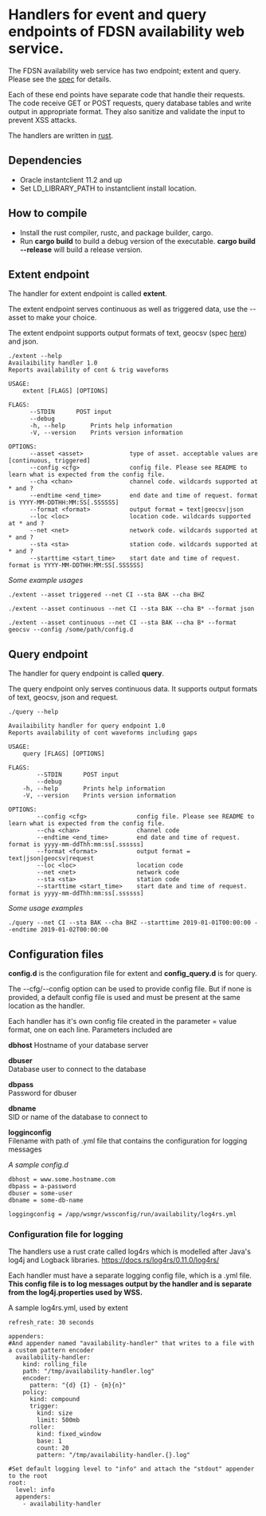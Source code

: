 # Handlers for event and query endpoints of FDSN availability web service.

The FDSN availability web service has two endpoint; extent and query. Please see the [spec](https://fdsn.org/webservices/fdsnws-availability-1.0.pdf) for details.  

Each of these end points have separate code that handle their requests. The code receive GET or POST requests, query database tables and write output in appropriate format. They also sanitize and validate the input to prevent XSS attacks.  

The handlers are written in [rust](https://www.rust-lang.org/).  
  

## Dependencies  

  * Oracle instantclient 11.2 and up
  * Set LD_LIBRARY_PATH to instantclient install location.


## How to compile  

  * Install the rust compiler, rustc, and package builder, cargo.
  * Run **cargo build** to build a debug version of the executable. **cargo build --release** will build a release version.
  

## Extent endpoint

The handler for extent endpoint is called **extent**. 

The extent endpoint serves continuous as well as triggered data, use the --asset to make your choice.  

The extent endpoint supports output formats of text, geocsv (spec [here](http://geows.ds.iris.edu/documents/GeoCSV.pdf)) and json. 

```
./extent --help
Availaibility handler 1.0
Reports availability of cont & trig waveforms

USAGE:
    extent [FLAGS] [OPTIONS]
	
FLAGS:
      --STDIN      POST input
      --debug      
      -h, --help       Prints help information
      -V, --version    Prints version information
							
OPTIONS:
      --asset <asset>             type of asset. acceptable values are [continuous, triggered]
      --config <cfg>              config file. Please see README to learn what is expected from the config file.
      --cha <chan>                channel code. wildcards supported at * and ?
      --endtime <end_time>        end date and time of request. format is YYYY-MM-DDTHH:MM:SS[.SSSSSS]
      --format <format>           output format = text|geocsv|json
      --loc <loc>                 location code. wildcards supported at * and ?
      --net <net>                 network code. wildcards supported at * and ?
      --sta <sta>                 station code. wildcards supported at * and ?
      --starttime <start_time>    start date and time of request. format is YYYY-MM-DDTHH:MM:SS[.SSSSSS]																									
```

*Some example usages*  
  
```  
./extent --asset triggered --net CI --sta BAK --cha BHZ 

./extent --asset continuous --net CI --sta BAK --cha B* --format json

./extent --asset continuous --net CI --sta BAK --cha B* --format geocsv --config /some/path/config.d
```
  
  
## Query endpoint

The handler for query endpoint is called **query**.  

The query endpoint only serves continuous data. It supports output formats of text, geocsv, json and request. 

```
./query --help  

Availaibility handler for query endpoint 1.0  
Reports availability of cont waveforms including gaps  

USAGE:
    query [FLAGS] [OPTIONS]

FLAGS:
        --STDIN      POST input
        --debug
    -h, --help       Prints help information
    -V, --version    Prints version information

OPTIONS:
        --config <cfg>              config file. Please see README to learn what is expected from the config file.
        --cha <chan>                channel code
		--endtime <end_time>        end date and time of request. format is yyyy-mm-ddThh:mm:ss[.ssssss]
		--format <format>           output format = text|json|geocsv|request
		--loc <loc>                 location code
		--net <net>                 network code
		--sta <sta>                 station code
		--starttime <start_time>    start date and time of request. format is yyyy-mm-ddThh:mm:ss[.ssssss]
```

*Some usage examples*  

```
./query --net CI --sta BAK --cha BHZ --starttime 2019-01-01T00:00:00 --endtime 2019-01-02T00:00:00
```


## Configuration files

**config.d** is the configuration file for extent and **config_query.d** is for query.  

The --cfg/--config option can be used to provide config file. But if none is provided, a default config file is used and must be present at the same location as the handler.

Each handler has it's own config file created in the parameter = value format, one on each line. Parameters included are  

**dbhost** 
Hostname of your database server  

**dbuser**  
Database user to connect to the database  

**dbpass**  
Password for dbuser  

**dbname**  
SID or name of the database to connect to  

**logginconfig**  
Filename with path of .yml file that contains the configuration for logging messages  

*A sample config.d*  

```
dbhost = www.some.hostname.com
dbpass = a-password
dbuser = some-user
dbname = some-db-name

loggingconfig = /app/wsmgr/wssconfig/run/availability/log4rs.yml
```
  
  
  
### Configuration file for logging    

The handlers use a rust crate called log4rs which is modelled after Java's log4j and Logback libraries. https://docs.rs/log4rs/0.11.0/log4rs/  

Each handler must have a separate logging config file, which is a .yml file. **This config file is to log messages output by the handler and is separate from the log4j.properties used by WSS.**   

A sample log4rs.yml, used by extent

```
refresh_rate: 30 seconds

appenders:
#And appender named "availability-handler" that writes to a file with a custom pattern encoder
  availability-handler:
    kind: rolling_file
    path: "/tmp/availability-handler.log"
    encoder:
      pattern: "{d} {I} - {m}{n}"
    policy:
      kind: compound
      trigger:
        kind: size
        limit: 500mb
      roller:
        kind: fixed_window
        base: 1
        count: 20
        pattern: "/tmp/availability-handler.{}.log"

#Set default logging level to "info" and attach the "stdout" appender to the root
root:
  level: info
  appenders:
    - availability-handler
```
